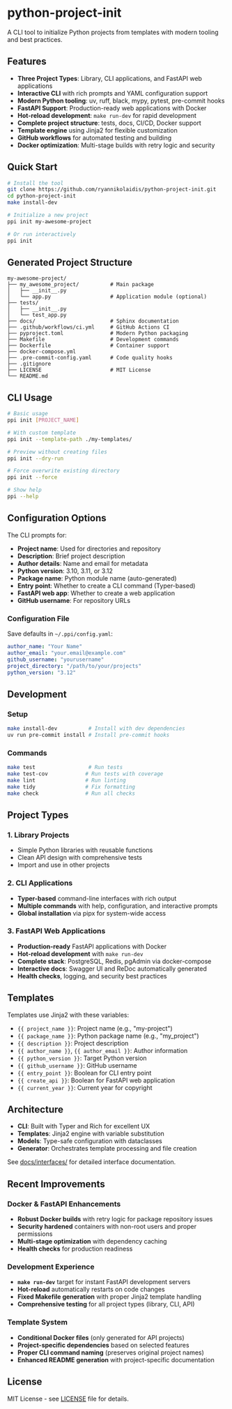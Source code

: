 # python-project-init

A CLI tool to initialize Python projects from templates with modern tooling and best practices.

## Features

- **Three Project Types**: Library, CLI applications, and FastAPI web applications
- **Interactive CLI** with rich prompts and YAML configuration support
- **Modern Python tooling**: uv, ruff, black, mypy, pytest, pre-commit hooks
- **FastAPI Support**: Production-ready web applications with Docker
- **Hot-reload development**: `make run-dev` for rapid development
- **Complete project structure**: tests, docs, CI/CD, Docker support
- **Template engine** using Jinja2 for flexible customization
- **GitHub workflows** for automated testing and building
- **Docker optimization**: Multi-stage builds with retry logic and security

## Quick Start

```bash
# Install the tool
git clone https://github.com/ryannikolaidis/python-project-init.git
cd python-project-init
make install-dev

# Initialize a new project
ppi init my-awesome-project

# Or run interactively
ppi init
```

## Generated Project Structure

```
my-awesome-project/
├── my_awesome_project/          # Main package
│   ├── __init__.py
│   └── app.py                   # Application module (optional)
├── tests/
│   ├── __init__.py
│   └── test_app.py
├── docs/                        # Sphinx documentation
├── .github/workflows/ci.yml     # GitHub Actions CI
├── pyproject.toml               # Modern Python packaging
├── Makefile                     # Development commands
├── Dockerfile                   # Container support
├── docker-compose.yml
├── .pre-commit-config.yaml      # Code quality hooks
├── .gitignore
├── LICENSE                      # MIT License
└── README.md
```

## CLI Usage

```bash
# Basic usage
ppi init [PROJECT_NAME]

# With custom template
ppi init --template-path ./my-templates/

# Preview without creating files
ppi init --dry-run

# Force overwrite existing directory
ppi init --force

# Show help
ppi --help
```

## Configuration Options

The CLI prompts for:

- **Project name**: Used for directories and repository
- **Description**: Brief project description
- **Author details**: Name and email for metadata
- **Python version**: 3.10, 3.11, or 3.12
- **Package name**: Python module name (auto-generated)
- **Entry point**: Whether to create a CLI command (Typer-based)
- **FastAPI web app**: Whether to create a web application
- **GitHub username**: For repository URLs

### Configuration File

Save defaults in `~/.ppi/config.yaml`:

```yaml
author_name: "Your Name"
author_email: "your.email@example.com"
github_username: "yourusername"
project_directory: "/path/to/your/projects"
python_version: "3.12"
```

## Development

### Setup

```bash
make install-dev          # Install with dev dependencies
uv run pre-commit install # Install pre-commit hooks
```

### Commands

```bash
make test                 # Run tests
make test-cov            # Run tests with coverage
make lint                # Run linting
make tidy                # Fix formatting
make check               # Run all checks
```

## Project Types

### 1. Library Projects
- Simple Python libraries with reusable functions
- Clean API design with comprehensive tests
- Import and use in other projects

### 2. CLI Applications
- **Typer-based** command-line interfaces with rich output
- **Multiple commands** with help, configuration, and interactive prompts
- **Global installation** via pipx for system-wide access

### 3. FastAPI Web Applications
- **Production-ready** FastAPI applications with Docker
- **Hot-reload development** with `make run-dev`
- **Complete stack**: PostgreSQL, Redis, pgAdmin via docker-compose
- **Interactive docs**: Swagger UI and ReDoc automatically generated
- **Health checks**, logging, and security best practices

## Templates

Templates use Jinja2 with these variables:

- `{{ project_name }}`: Project name (e.g., "my-project")
- `{{ package_name }}`: Python package name (e.g., "my_project")
- `{{ description }}`: Project description
- `{{ author_name }}`, `{{ author_email }}`: Author information
- `{{ python_version }}`: Target Python version
- `{{ github_username }}`: GitHub username
- `{{ entry_point }}`: Boolean for CLI entry point
- `{{ create_api }}`: Boolean for FastAPI web application
- `{{ current_year }}`: Current year for copyright

## Architecture

- **CLI**: Built with Typer and Rich for excellent UX
- **Templates**: Jinja2 engine with variable substitution
- **Models**: Type-safe configuration with dataclasses
- **Generator**: Orchestrates template processing and file creation

See [docs/interfaces/](docs/interfaces/) for detailed interface documentation.

## Recent Improvements

### Docker & FastAPI Enhancements
- **Robust Docker builds** with retry logic for package repository issues
- **Security hardened** containers with non-root users and proper permissions
- **Multi-stage optimization** with dependency caching
- **Health checks** for production readiness

### Development Experience
- **`make run-dev`** target for instant FastAPI development servers
- **Hot-reload** automatically restarts on code changes
- **Fixed Makefile generation** with proper Jinja2 template handling
- **Comprehensive testing** for all project types (library, CLI, API)

### Template System
- **Conditional Docker files** (only generated for API projects)
- **Project-specific dependencies** based on selected features
- **Proper CLI command naming** (preserves original project names)
- **Enhanced README generation** with project-specific documentation

## License

MIT License - see [LICENSE](LICENSE) file for details.

